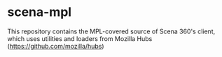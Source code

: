# scena-mpl

This repository contains the MPL-covered source of Scena 360's client, which uses utilities and loaders from Mozilla Hubs (https://github.com/mozilla/hubs)

